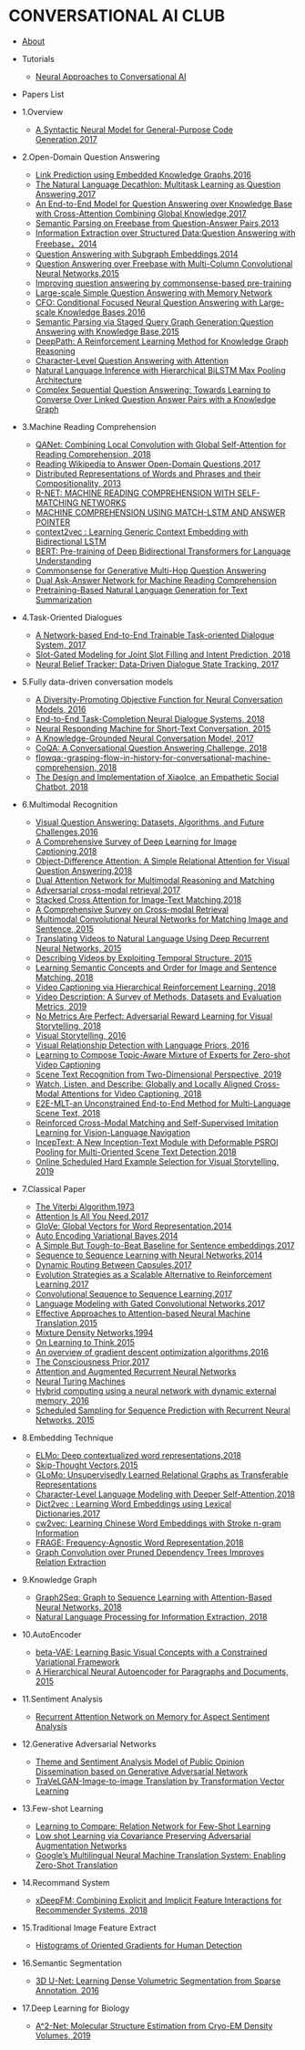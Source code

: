 ﻿<!-- docs/_sidebar.md -->

# CONVERSATIONAL AI CLUB

- [About](about.md)

- Tutorials
  - [Neural Approaches to Conversational AI](tutorials/neural-approaches-to-conversational-ai.md)

- Papers List
<!--NOTE:有序列表的一级列表“1.“后不能有空格-->
  - 1.Overview
    - [A Syntactic Neural Model for General-Purpose Code Generation,2017](a-syntactic-neural-model-for-general-purpose-code-generation-2017.md)
  
  - 2.Open-Domain Question Answering
    - [Link Prediction using Embedded Knowledge Graphs,2016](papers/link-prediction-using-embedded-knowledge-graphs-2016.md)  
    - [The Natural Language Decathlon: Multitask Learning as Question Answering,2017](papers/the-natural-language-decathlon-multitask-learning-as-question-answering-2018.md)
    - [An End-to-End Model for Question Answering over Knowledge Base with Cross-Attention Combining Global Knowledge,2017](papers/an-end-to-end-model-for-question-answering-over-knowledge-base-with-cross-attention-combining-global-knowledge.md)
    - [Semantic Parsing on Freebase from Question-Answer Pairs,2013](papers/semantic-parsing-on-freebase-from-question-answer-pairs-2013.md)
    - [Information Extraction over Structured Data:Question Answering with Freebase，2014](papers/information-extraction-over-structured-data-question-answering-with-freebase-2014.md)
    - [Question Answering with Subgraph Embeddings,2014](papers/question-answering-with-subgraph-embeddings-2014.md)
    - [Question Answering over Freebase with Multi-Column Convolutional Neural Networks,2015](papers/question-answering-over-freebase-with-multi-column-convolutional-neural-networks-2015.md)
    - [Improving question answering by commonsense-based pre-training](papers/improving-question-answering-by-commonsense-based-pre-training-2018.md)
    - [Large-scale Simple Question Answering with Memory Network](papers/large-scale-simple-question-answering-with-memory-network-2015.md)
    - [CFO: Conditional Focused Neural Question Answering with Large-scale Knowledge Bases,2016](papers/cfo-conditional-focused-neural-question-answering-with-large-scale-knowledge-bases-2015.md)
    - [Semantic Parsing via Staged Query Graph Generation:Question Answering with Knowledge Base,2015](papers/semantic-parsing-via-staged-query-graph-generation-question-answering-with-knowledge-base-2015.md)
    - [DeepPath: A Reinforcement Learning Method for Knowledge Graph Reasoning](papers/deeppath-a-reinforcement-learning-method-for-knowledge-graph-reasoning-2018.md)
    - [Character-Level Question Answering with Attention](papers/character-level-question-answering-with-attention.md)
    - [Natural Language Inference with Hierarchical BiLSTM Max Pooling Architecture](papers/natural-language-inference-with-hierarchical-bilstm-max-pooling-architecture-2018.md)
    - [Complex Sequential Question Answering: Towards Learning to Converse Over Linked Question Answer Pairs with a Knowledge Graph](papers/complex-sequential-question-answering-towards-learning-to-converse-over-linked-question-answer-pairs-with-a-knowledge-graph-2018.md)
    
  - 3.Machine Reading Comprehension
    - [QANet: Combining Local Convolution with Global Self-Attention for Reading Comprehension, 2018](papers/qanet-combining-local-convolution-with-global-self-attention-for-reading-comprehension-2018.md)
    - [Reading Wikipedia to Answer Open-Domain Questions,2017](papers/reading-wikipedia-to-answer-open-domain-questions-2017.md)
    - [Distributed Representations of Words and Phrases and their Compositionality, 2013](papers/distributed-representations-of-words-and-phrases-2013.md)
    - [R-NET: MACHINE READING COMPREHENSION WITH SELF-MATCHING NETWORKS](papers/r-net-machine-reading-comprehension-with-self-matching-networks-2017.md)
    - [MACHINE COMPREHENSION USING MATCH-LSTM AND ANSWER POINTER](papers/machine-comprehension-using-match-lstm-and-answer-pointer-2016.md)
    - [context2vec : Learning Generic Context Embedding with Bidirectional LSTM](papers/context2vec-learning-generic-context-embedding-with-bidirectional-LSTM.md)
    - [BERT: Pre-training of Deep Bidirectional Transformers for Language Understanding](papers/bert-pre-training-of-deep-bidirectional-transformers-for-language-understanding.md)
    - [Commonsense for Generative Multi-Hop Question Answering](papers/commonsense-for-generative-multi-hop-question-answering-2018.md.md)
    - [Dual Ask-Answer Network for Machine Reading Comprehension](papers/dual-ask-answer-network-for-machine-reading-comprehension.md)
    - [Pretraining-Based Natural Language Generation for Text Summarization](papers/pretraining-based-natural-language-generation-for-text-summarization-2019.md)

  - 4.Task-Oriented Dialogues
    - [A Network-based End-to-End Trainable Task-oriented Dialogue System, 2017](papers/a-network-based-end-to-end-trainable-task-oriented-dialogue-system-2017.md)
    - [Slot-Gated Modeling for Joint Slot Filling and Intent Prediction, 2018](/papers/slot-gated-modeling-for-joint-slot-filling-and-intent-prediction-2018.md)
    - [Neural Belief Tracker: Data-Driven Dialogue State Tracking, 2017](papers/neural-belief-tracker-data-driven-dialogue-state-tracking-2017.md)

  - 5.Fully data-driven conversation models
    - [A Diversity-Promoting Objective Function for Neural Conversation Models, 2016](papers/a-diversity-promoting-objective-function-for-neural-conversational-models-2016.md)
    - [End-to-End Task-Completion Neural Dialogue Systems, 2018](papers/end-to-end-task-completion-neural-dialogue-systems-2018.md) 
    - [Neural Responding Machine for Short-Text Conversation, 2015](papers/neural-responding-machine-for-short-text-conversation-2015.md)
    - [A Knowledge-Grounded Neural Conversation Model, 2017](papers/a-knowledge-grounded-neural-conversation-model-2017.md)
    - [CoQA: A Conversational Question Answering Challenge, 2018](papers/coqa-a-conversational-question-answering-challenge-2018.md)
    - [flowqa:-grasping-flow-in-history-for-conversational-machine-comprehension, 2018](papers/flowqa--grasping-flow-in-history-for-conversational-machine-comprehension-2018.md)
    - [The Design and Implementation of XiaoIce, an Empathetic Social Chatbot, 2018](papers/the-design-and-implementation-of-xiaoice-an-empathetic-social-chatbot.md)

  - 6.Multimodal Recognition
    - [Visual Question Answering: Datasets, Algorithms, and Future Challenges,2016](papers/visual-question-answering-2016.md)
    - [A Comprehensive Survey of Deep Learning for Image Captioning,2018](papers/a-comprehensive-survey-of-deep-learning-for-image-captioning.md)
    - [Object-Difference Attention: A Simple Relational Attention for Visual Question Answering,2018](papers/object-difference-attention-a-simple-relational-attention-for-VQA.md)
    - [Dual Attention Network for Multimodal Reasoning and Matching](papers/dual_attention_network_for_multimodal_reasoning_and_matching.md)
    - [Adversarial cross-modal retrieval,2017](papers/adversarial_cross-modal_Retrieval-2017.md)
    - [Stacked Cross Attention for Image-Text Matching,2018](papers/stacked-cross-attention-for-image-text-matching-2018.md)
    - [A Comprehensive Survey on Cross-modal Retrieval](papers/a-comprehensive-survey-on-cross-retrieval.md)
    - [Multimodal Convolutional Neural Networks for Matching Image and Sentence, 2015](papers/multimodal-convolutional-neural-networks-for-matching-image-and-sentence-2015.md)
    - [Translating Videos to Natural Language Using Deep Recurrent Neural Networks, 2015](papers/translating-videos-to-natural-language-using-deep-recurrent-neural-networks-2015.md)
    - [Describing Videos by Exploiting Temporal Structure, 2015](papers/describiing-videos-by-exploiting-temporal-structure-2015.md)
    - [Learning Semantic Concepts and Order for Image and Sentence Matching, 2018](papers/learning-semantic-concepts-and-order-for-image-and-sentence-matching-2018.md)
    - [Video Captioning via Hierarchical Reinforcement Learning, 2018](papers/video-captioning-via-Hierarchical-reinforcement-learning-2018.md)
    - [Video Description: A Survey of Methods, Datasets and Evaluation Metrics, 2019](papers/video-description-a-survey-of-method-datasets-and-evaluation-metrics-2019.md)
    - [No Metrics Are Perfect: Adversarial Reward Learning for Visual Storytelling, 2018](papers/no-metrics-are-perfect-adversarial-reward-learning-for-visual-storytelling-2018.md)
    - [Visual Storytelling, 2016](papers/visual-storytelling-2016.md)
    - [Visual Relationship Detection with Language Priors, 2016](papers/visual-relationship-detection-with-language-priors-2016.md)
    - [Learning to Compose Topic-Aware Mixture of Experts for Zero-shot Video Captioning](papers/learning-to-compose-topic-aware-mixture-of-experts-for-zero-shot-video-captioning-2018.md)
    - [Scene Text Recognition from Two-Dimensional Perspective, 2019](papers/scene-text-recognition-from-two-dimensional-perspective-2019.md)
    - [Watch, Listen, and Describe: Globally and Locally Aligned Cross-Modal Attentions for Video Captioning, 2018](papers/watch-listen-and-describe-globally-and-locally-aligned-cross-modal-attentions-for-video-captioning-2018.md)
    - [E2E-MLT-an Unconstrained End-to-End Method for Multi-Language Scene Text, 2018](papers/e2e-mlt-an-unconstrained-end-to-end-method-for-multi-language-scene-text-2018.md)
    - [Reinforced Cross-Modal Matching and Self-Supervised Imitation Learning for Vision-Language Navigation](papers/reinforced-cross-modal-matching-and-self-supervised-imitation-learning-for-vision-language-navigation-2018.md)
    - [IncepText: A New Inception-Text Module with Deformable PSROI Pooling for Multi-Oriented Scene Text Detection,2018](papers/inceptext-a-new-inception-text-module-with-deformable-psroi-pooling-for-multi-oriented-scene-text-detection-2018.md)
    - [Online Scheduled Hard Example Selection for Visual Storytelling, 2019](papers/online-scheduled-hard-example-selection-for-visual-storytelling.md)


  - 7.Classical Paper
    - [The Viterbi Algorithm,1973](papers/the-viterbi-algorithm-1973.md)
    - [Attention Is All You Need,2017](papers/attention-is-all-you-need-2017.md)
    - [GloVe: Global Vectors for Word Representation,2014](papers/glove-global-vectors-for-word-representation-2014.md)
    - [Auto Encoding Variational Bayes,2014](papers/auto-encoding-variational-bayes-2013.md)
    - [A Simple But Tough-to-Beat Baseline for Sentence embeddings,2017](papers/a-simple-but-tough-to-beat-baseline-for-sentence-embeddings-2017.md)
    - [Sequence to Sequence Learning with Neural Networks,2014](papers/sequence-to-sequence-searning-with-neural-networks-2014.md)
    - [Dynamic Routing Between Capsules,2017](papers/dynamic-routing-between-capsules-2017.md)
    - [Evolution Strategies as a Scalable Alternative to Reinforcement Learning,2017](papers/evolution-strategies-as-a-scalable-alternative-to-reinforcement-learning-2017.md)
    - [Convolutional Sequence to Sequence Learning,2017](papers/convolutional-sequence-to-sequence-learning-2017.md) 
    - [Language Modeling with Gated Convolutional Networks,2017](papers/language-modeling-with-gated-convolutional-networks-2017.md)
    - [Effective Approaches to Attention-based Neural Machine Translation,2015](papers/effective-approaches-to-attention-based-neural-machine-translation-2015)
    - [Mixture Density Networks,1994](papers/mixture-density-networks-1994.md)
    - [On Learning to Think,2015](papers/on-learning-to-think-2015.md)
    - [An overview of gradient descent optimization algorithms,2016](papers/overview-of-gradient-descent-optimization-algorithms-2016.md)
    - [The Consciousness Prior,2017](papers/the-consciousness-prior-2017.md)
    - [Attention and Augmented Recurrent Neural Networks](papers/attention-and-augmented-recurrent-neural-networks-2016.md)
    - [Neural Turing Machines](papers/neural-turing-machines-2014.md)
    - [Hybrid computing using a neural network with dynamic external memory, 2016](papers/hybrid-computing-using-a-neural-network-with-dynamic-external-memory-2016.md)
    - [Scheduled Sampling for Sequence Prediction with Recurrent Neural Networks, 2015](papers/scheduled-sampling-for-sequence-prediction-with-recurrent-neural-networks-2015.md)

  - 8.Embedding Technique
    - [ELMo: Deep contextualized word representations,2018](papers/elmo-deep-contextualized-word-representations-2017.md)
    - [Skip-Thought Vectors,2015](papers/skip-thought-vectors-2015.md)
    - [GLoMo: Unsupervisedly Learned Relational Graphs as Transferable Representations](papers/glomo-unsupervisedly-learned-relational-graphs-as-transferable-representations.md)
    - [Character-Level Language Modeling with Deeper Self-Attention,2018](papers/character-level-language-modeling-with-deeper-self-attention-2018.md)
    - [Dict2vec : Learning Word Embeddings using Lexical Dictionaries,2017](papers/dict2vec-learning-word-embeddings-using-lexical-dictionaries-2017.md)
    - [cw2vec: Learning Chinese Word Embeddings with Stroke n-gram Information](papers/cw2vec-learning-chinese-word-embeddings-with-stroke-n-gram-information-2018.md)
    - [FRAGE: Frequency-Agnostic Word Representation,2018](papers/FRAGE-frequency-agnostic-word-representation-2018.md)
    - [Graph Convolution over Pruned Dependency Trees Improves Relation Extraction](papers/graph-convolution-over-pruned-dependency-trees-improves-relation-extraction.md)

  - 9.Knowledge Graph
    - [Graph2Seq: Graph to Sequence Learning with Attention-Based Neural Networks, 2018](papers/graph2seq-graph-to-sequence-learning-with-attention-based-neural-networks-2018.md)
    - [Natural Language Processing for Information Extraction, 2018](papers/natural-language-processing-for-information-extraction-2018.md)

  - 10.AutoEncoder
    - [beta-VAE: Learning Basic Visual Concepts with a Constrained Variational Framework](papers/beta-vae-learning-basic-visual-concepts-with-a-constrained-variational-framework.md)
    - [A Hierarchical Neural Autoencoder for Paragraphs and Documents, 2015](papers/a-hierarchical-neural-autoencoder-for-paragraphs-and-documents-2015.md)

  - 11.Sentiment Analysis
    - [Recurrent Attention Network on Memory for Aspect Sentiment Analysis](papers/recurrent-attention-network-on-memory-for-aspect-sentiment-analysis-2017.md)
  
  - 12.Generative Adversarial Networks 
    - [Theme and Sentiment Analysis Model of Public Opinion Dissemination based on Generative Adversarial Network](papers/theme-and-sentiment-analysis-model-of-public-opintion-dissemination-based-on-gan-2017.md)
    - [TraVeLGAN-Image-to-image Translation by Transformation Vector Learning](papers/travelgan-image-to-image-translation-by-transformation-vector-learning-2019.md)

  - 13.Few-shot Learning
    - [Learning to Compare: Relation Network for Few-Shot Learning](papers/learning-to-compare-relation-network-for-few-shot-learning-2018.md)
    - [Low shot Learning via Covariance Preserving Adversarial Augmentation Networks](papers/low-shot-learning-via-covariance-preserving-adversarial-augmentation-networks-2018.md)
    - [Google’s Multilingual Neural Machine Translation System: Enabling Zero-Shot Translation](papers/googles-multilingual-neural-machine-translation-system-enabling-zero-shot-translation.md)

  - 14.Recommand System
    - [xDeepFM: Combining Explicit and Implicit Feature Interactions for Recommender Systems, 2018](papers/xdeepfm-combining-explicit-and-implicit-feature-interactions-for-recommander-system-2018.md)

  - 15.Traditional Image Feature Extract
    - [Histograms of Oriented Gradients for Human Detection](papers/histograms-of-oriented-gradients-for-human-detection-2005.md)

  - 16.Semantic Segmentation
    - [3D U-Net: Learning Dense Volumetric Segmentation from Sparse Annotation, 2016](papers/3d-u-net-2016.md)
  
  - 17.Deep Learning for Biology
    - [A^2-Net: Molecular Structure Estimation from Cryo-EM Density Volumes, 2019](papers/a-square-net-Molecular-Structure-Estimation-from-Cryo-EM-Density-Volumes.md)
